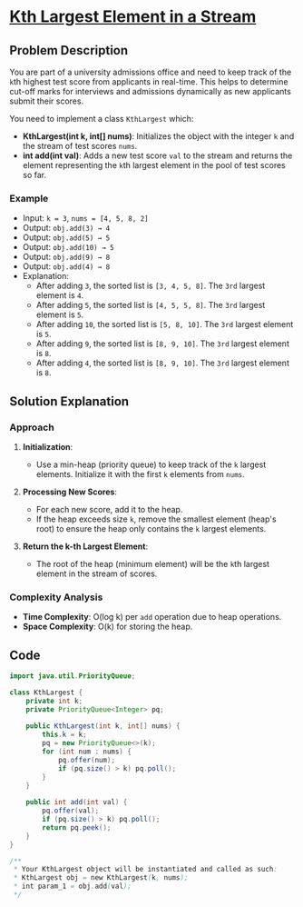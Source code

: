 # [Kth Largest Element in a Stream](https://leetcode.com/problems/kth-largest-element-in-a-stream/description/?envType=daily-question&envId=2024-08-12)

## Problem Description
You are part of a university admissions office and need to keep track of the `k`th highest test score from applicants in real-time. This helps to determine cut-off marks for interviews and admissions dynamically as new applicants submit their scores.

You need to implement a class `KthLargest` which:
- **KthLargest(int k, int[] nums)**: Initializes the object with the integer `k` and the stream of test scores `nums`.
- **int add(int val)**: Adds a new test score `val` to the stream and returns the element representing the `k`th largest element in the pool of test scores so far.

### Example
- Input: `k = 3`, `nums = [4, 5, 8, 2]`
- Output: `obj.add(3) → 4`
- Output: `obj.add(5) → 5`
- Output: `obj.add(10) → 5`
- Output: `obj.add(9) → 8`
- Output: `obj.add(4) → 8`
- Explanation:
  - After adding `3`, the sorted list is `[3, 4, 5, 8]`. The `3rd` largest element is `4`.
  - After adding `5`, the sorted list is `[4, 5, 5, 8]`. The `3rd` largest element is `5`.
  - After adding `10`, the sorted list is `[5, 8, 10]`. The `3rd` largest element is `5`.
  - After adding `9`, the sorted list is `[8, 9, 10]`. The `3rd` largest element is `8`.
  - After adding `4`, the sorted list is `[8, 9, 10]`. The `3rd` largest element is `8`.

## Solution Explanation

### Approach
1. **Initialization**:
   - Use a min-heap (priority queue) to keep track of the `k` largest elements. Initialize it with the first `k` elements from `nums`.

2. **Processing New Scores**:
   - For each new score, add it to the heap.
   - If the heap exceeds size `k`, remove the smallest element (heap's root) to ensure the heap only contains the `k` largest elements.

3. **Return the k-th Largest Element**:
   - The root of the heap (minimum element) will be the `k`th largest element in the stream of scores.

### Complexity Analysis
- **Time Complexity**: O(log k) per `add` operation due to heap operations.
- **Space Complexity**: O(k) for storing the heap.

## Code
```java
import java.util.PriorityQueue;

class KthLargest {
    private int k;
    private PriorityQueue<Integer> pq;
    
    public KthLargest(int k, int[] nums) {
        this.k = k;
        pq = new PriorityQueue<>(k);
        for (int num : nums) {
            pq.offer(num);
            if (pq.size() > k) pq.poll(); 
        }
    }
    
    public int add(int val) {
        pq.offer(val); 
        if (pq.size() > k) pq.poll();
        return pq.peek();
    }
}

/**
 * Your KthLargest object will be instantiated and called as such:
 * KthLargest obj = new KthLargest(k, nums);
 * int param_1 = obj.add(val);
 */
